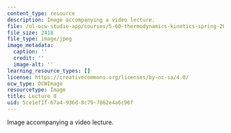 ```yaml
---
content_type: resource
description: Image accompanying a video lecture.
file: /ol-ocw-studio-app/courses/5-60-thermodynamics-kinetics-spring-2008/5ce1ef1f67a4936d8c797862e4a6c96f_lec08_th.jpg
file_size: 2418
file_type: image/jpeg
image_metadata:
  caption: ''
  credit: ''
  image-alt: ''
learning_resource_types: []
license: https://creativecommons.org/licenses/by-nc-sa/4.0/
ocw_type: OCWImage
resourcetype: Image
title: Lecture 8
uid: 5ce1ef1f-67a4-936d-8c79-7862e4a6c96f
---
```

Image accompanying a video lecture.